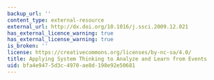 ```yaml
---
backup_url: ''
content_type: external-resource
external_url: http://dx.doi.org/10.1016/j.ssci.2009.12.021
has_external_licence_warning: true
has_external_license_warning: true
is_broken: ''
license: https://creativecommons.org/licenses/by-nc-sa/4.0/
title: Applying System Thinking to Analyze and Learn from Events
uid: bfa4e947-5d3c-4970-ae8d-198e92e50681
---
```

